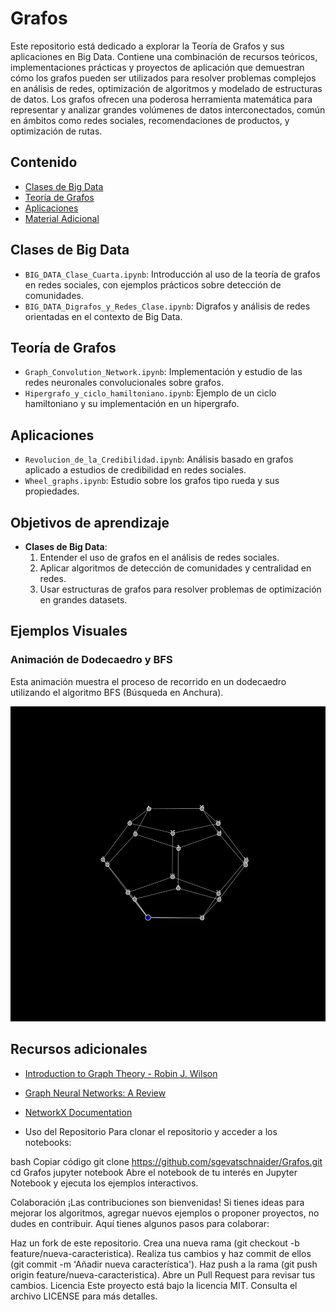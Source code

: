 # Grafos

Este repositorio está dedicado a explorar la Teoría de Grafos y sus aplicaciones en Big Data. Contiene una combinación de recursos teóricos, implementaciones prácticas y proyectos de aplicación que demuestran cómo los grafos pueden ser utilizados para resolver problemas complejos en análisis de redes, optimización de algoritmos y modelado de estructuras de datos. Los grafos ofrecen una poderosa herramienta matemática para representar y analizar grandes volúmenes de datos interconectados, común en ámbitos como redes sociales, recomendaciones de productos, y optimización de rutas.


## Contenido

- [Clases de Big Data](#clases-de-big-data)
- [Teoría de Grafos](#teoría-de-grafos)
- [Aplicaciones](#aplicaciones)
- [Material Adicional](#material-adicional)

## Clases de Big Data

- `BIG_DATA_Clase_Cuarta.ipynb`: Introducción al uso de la teoría de grafos en redes sociales, con ejemplos prácticos sobre detección de comunidades.
- `BIG_DATA_Digrafos_y_Redes_Clase.ipynb`: Digrafos y análisis de redes orientadas en el contexto de Big Data.

## Teoría de Grafos

- `Graph_Convolution_Network.ipynb`: Implementación y estudio de las redes neuronales convolucionales sobre grafos.
- `Hipergrafo_y_ciclo_hamiltoniano.ipynb`: Ejemplo de un ciclo hamiltoniano y su implementación en un hipergrafo.

## Aplicaciones

- `Revolucion_de_la_Credibilidad.ipynb`: Análisis basado en grafos aplicado a estudios de credibilidad en redes sociales.
- `Wheel_graphs.ipynb`: Estudio sobre los grafos tipo rueda y sus propiedades.

## Objetivos de aprendizaje

- **Clases de Big Data**: 
  1. Entender el uso de grafos en el análisis de redes sociales.
  2. Aplicar algoritmos de detección de comunidades y centralidad en redes.
  3. Usar estructuras de grafos para resolver problemas de optimización en grandes datasets.
     
## Ejemplos Visuales

### Animación de Dodecaedro y BFS
Esta animación muestra el proceso de recorrido en un dodecaedro utilizando el algoritmo BFS (Búsqueda en Anchura).

![Animación de Dodecaedro y BFS](dfs_dodecaedro_rotacion_lenta.gif)

## Recursos adicionales

- [Introduction to Graph Theory - Robin J. Wilson](https://link)
- [Graph Neural Networks: A Review](https://arxiv.org/abs/1901.00596)
- [NetworkX Documentation](https://networkx.org/)

- Uso del Repositorio
Para clonar el repositorio y acceder a los notebooks:

bash
Copiar código
git clone https://github.com/sgevatschnaider/Grafos.git
cd Grafos
jupyter notebook
Abre el notebook de tu interés en Jupyter Notebook y ejecuta los ejemplos interactivos.


Colaboración
¡Las contribuciones son bienvenidas! Si tienes ideas para mejorar los algoritmos, agregar nuevos ejemplos o proponer proyectos, no dudes en contribuir. Aquí tienes algunos pasos para colaborar:

Haz un fork de este repositorio.
Crea una nueva rama (git checkout -b feature/nueva-caracteristica).
Realiza tus cambios y haz commit de ellos (git commit -m 'Añadir nueva característica').
Haz push a la rama (git push origin feature/nueva-caracteristica).
Abre un Pull Request para revisar tus cambios.
Licencia
Este proyecto está bajo la licencia MIT. Consulta el archivo LICENSE para más detalles.


